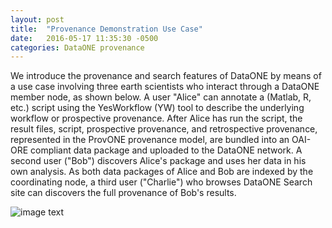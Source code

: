 ```yaml
---
layout: post
title:  "Provenance Demonstration Use Case"
date:   2016-05-17 11:35:30 -0500
categories: DataONE provenance
---
```

We introduce the provenance and search features of DataONE by means of a use case
involving three earth scientists who interact through a DataONE member node, as shown below. A user "Alice" can annotate a (Matlab, R, etc.) script using the YesWorkflow (YW) tool to describe the underlying workflow or prospective provenance. After Alice has run the script, the result files, script, prospective provenance, and retrospective provenance, represented in the ProvONE provenance model, are bundled into an OAI-ORE compliant data package and uploaded to the DataONE network. A second user ("Bob") discovers Alice's package and uses her data in his own analysis. As both data packages of Alice and Bob are indexed by the coordinating node, a third user ("Charlie") who browses DataONE Search site can discovers the full provenance of Bob's results.

![image text]({{site.baseurl}}/img/alice-bob-charlie-sequence-crop.jpg "Run Manager Demonstration Use Case")
